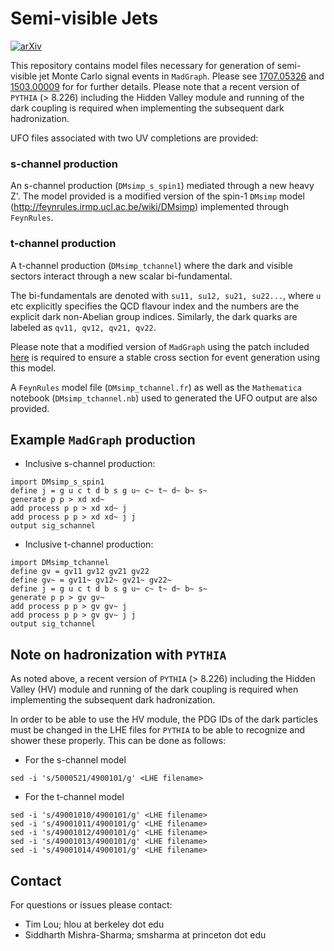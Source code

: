 # Semi-visible Jets

[![arXiv](https://img.shields.io/badge/arXiv-1707.05326%20-green.svg)](https://arxiv.org/abs/1707.05326)

This repository contains model files necessary for generation of semi-visible jet Monte Carlo signal events in `MadGraph`. 
Please see [1707.05326](https://arxiv.org/abs/1707.05326) and [1503.00009](https://arxiv.org/abs/1503.00009) for
for further details. Please note that a recent version of `PYTHIA` (> 8.226) including the Hidden Valley module 
and running of the dark coupling is required when implementing the subsequent dark hadronization.

UFO files associated with two UV completions are provided:

### s-channel production

An s-channel production (`DMsimp_s_spin1`) mediated through a new heavy Z'. The model provided is a modified version of the spin-1 `DMsimp` model (http://feynrules.irmp.ucl.ac.be/wiki/DMsimp) 
implemented through `FeynRules`.

### t-channel production

A t-channel production (`DMsimp_tchannel`) where the dark and visible sectors interact through a new scalar bi-fundamental.

The bi-fundamentals are denoted with `su11, su12, su21, su22...`, where `u` etc explicitly specifies the QCD flavour index 
and the numbers are the explicit dark non-Abelian group indices. Similarly, the dark quarks are labeled as `qv11, qv12, qv21, qv22`.

Please note that a modified version of `MadGraph` using the patch included [here](https://bugs.launchpad.net/mg5amcnlo/+bug/1702712) 
is required to ensure a stable cross section for event generation using this model.

A `FeynRules` model file (`DMsimp_tchannel.fr`) as well as the `Mathematica` notebook (`DMsimp_tchannel.nb`) used to generated the UFO output 
are also provided.

## Example `MadGraph` production

- Inclusive s-channel production:
```
import DMsimp_s_spin1
define j = g u c t d b s g u~ c~ t~ d~ b~ s~
generate p p > xd xd~
add process p p > xd xd~ j
add process p p > xd xd~ j j
output sig_schannel
```
- Inclusive t-channel production:
```
import DMsimp_tchannel
define gv = gv11 gv12 gv21 gv22
define gv~ = gv11~ gv12~ gv21~ gv22~
define j = g u c t d b s g u~ c~ t~ d~ b~ s~
generate p p > gv gv~
add process p p > gv gv~ j
add process p p > gv gv~ j j
output sig_tchannel
```

## Note on hadronization with `PYTHIA`

As noted above, a recent version of `PYTHIA` (> 8.226) including the Hidden Valley (HV) module 
and running of the dark coupling is required when implementing the subsequent dark hadronization.

In order to be able to use the HV module, the PDG IDs of the dark particles must be changed in the LHE files
for `PYTHIA` to be 
able to recognize and shower these properly. This can be done as follows:

- For the s-channel model
```
sed -i 's/5000521/4900101/g' <LHE filename>
```
- For the t-channel model
```
sed -i 's/49001010/4900101/g' <LHE filename>	
sed -i 's/49001011/4900101/g' <LHE filename>	
sed -i 's/49001012/4900101/g' <LHE filename>	
sed -i 's/49001013/4900101/g' <LHE filename>	
sed -i 's/49001014/4900101/g' <LHE filename>	
```

## Contact

For questions or issues please contact:

-  Tim Lou; hlou at berkeley dot edu
-  Siddharth Mishra-Sharma; smsharma at princeton dot edu
